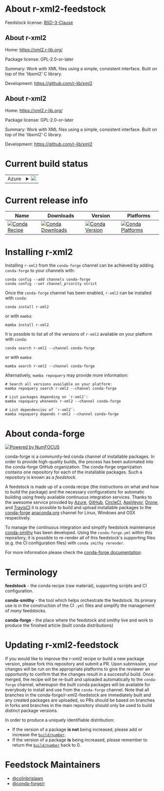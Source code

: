 About r-xml2-feedstock
======================

Feedstock license: [BSD-3-Clause](https://github.com/conda-forge/r-xml2-feedstock/blob/main/LICENSE.txt)


About r-xml2
------------

Home: https://xml2.r-lib.org/

Package license: GPL-2.0-or-later

Summary: Work with XML files using a simple, consistent interface. Built on top of the 'libxml2' C library.

Development: https://github.com/r-lib/xml2

About r-xml2
------------

Home: https://xml2.r-lib.org/

Package license: GPL-2.0-or-later

Summary: Work with XML files using a simple, consistent interface. Built on top of the 'libxml2' C library.

Development: https://github.com/r-lib/xml2

Current build status
====================


<table>
    
  <tr>
    <td>Azure</td>
    <td>
      <details>
        <summary>
          <a href="https://dev.azure.com/conda-forge/feedstock-builds/_build/latest?definitionId=1809&branchName=main">
            <img src="https://dev.azure.com/conda-forge/feedstock-builds/_apis/build/status/r-xml2-feedstock?branchName=main">
          </a>
        </summary>
        <table>
          <thead><tr><th>Variant</th><th>Status</th></tr></thead>
          <tbody><tr>
              <td>linux_64_r_base4.2</td>
              <td>
                <a href="https://dev.azure.com/conda-forge/feedstock-builds/_build/latest?definitionId=1809&branchName=main">
                  <img src="https://dev.azure.com/conda-forge/feedstock-builds/_apis/build/status/r-xml2-feedstock?branchName=main&jobName=linux&configuration=linux%20linux_64_r_base4.2" alt="variant">
                </a>
              </td>
            </tr><tr>
              <td>linux_64_r_base4.3</td>
              <td>
                <a href="https://dev.azure.com/conda-forge/feedstock-builds/_build/latest?definitionId=1809&branchName=main">
                  <img src="https://dev.azure.com/conda-forge/feedstock-builds/_apis/build/status/r-xml2-feedstock?branchName=main&jobName=linux&configuration=linux%20linux_64_r_base4.3" alt="variant">
                </a>
              </td>
            </tr><tr>
              <td>linux_aarch64_r_base4.2</td>
              <td>
                <a href="https://dev.azure.com/conda-forge/feedstock-builds/_build/latest?definitionId=1809&branchName=main">
                  <img src="https://dev.azure.com/conda-forge/feedstock-builds/_apis/build/status/r-xml2-feedstock?branchName=main&jobName=linux&configuration=linux%20linux_aarch64_r_base4.2" alt="variant">
                </a>
              </td>
            </tr><tr>
              <td>linux_aarch64_r_base4.3</td>
              <td>
                <a href="https://dev.azure.com/conda-forge/feedstock-builds/_build/latest?definitionId=1809&branchName=main">
                  <img src="https://dev.azure.com/conda-forge/feedstock-builds/_apis/build/status/r-xml2-feedstock?branchName=main&jobName=linux&configuration=linux%20linux_aarch64_r_base4.3" alt="variant">
                </a>
              </td>
            </tr><tr>
              <td>linux_ppc64le_r_base4.2</td>
              <td>
                <a href="https://dev.azure.com/conda-forge/feedstock-builds/_build/latest?definitionId=1809&branchName=main">
                  <img src="https://dev.azure.com/conda-forge/feedstock-builds/_apis/build/status/r-xml2-feedstock?branchName=main&jobName=linux&configuration=linux%20linux_ppc64le_r_base4.2" alt="variant">
                </a>
              </td>
            </tr><tr>
              <td>linux_ppc64le_r_base4.3</td>
              <td>
                <a href="https://dev.azure.com/conda-forge/feedstock-builds/_build/latest?definitionId=1809&branchName=main">
                  <img src="https://dev.azure.com/conda-forge/feedstock-builds/_apis/build/status/r-xml2-feedstock?branchName=main&jobName=linux&configuration=linux%20linux_ppc64le_r_base4.3" alt="variant">
                </a>
              </td>
            </tr><tr>
              <td>osx_64_r_base4.2</td>
              <td>
                <a href="https://dev.azure.com/conda-forge/feedstock-builds/_build/latest?definitionId=1809&branchName=main">
                  <img src="https://dev.azure.com/conda-forge/feedstock-builds/_apis/build/status/r-xml2-feedstock?branchName=main&jobName=osx&configuration=osx%20osx_64_r_base4.2" alt="variant">
                </a>
              </td>
            </tr><tr>
              <td>osx_64_r_base4.3</td>
              <td>
                <a href="https://dev.azure.com/conda-forge/feedstock-builds/_build/latest?definitionId=1809&branchName=main">
                  <img src="https://dev.azure.com/conda-forge/feedstock-builds/_apis/build/status/r-xml2-feedstock?branchName=main&jobName=osx&configuration=osx%20osx_64_r_base4.3" alt="variant">
                </a>
              </td>
            </tr><tr>
              <td>osx_arm64_r_base4.2</td>
              <td>
                <a href="https://dev.azure.com/conda-forge/feedstock-builds/_build/latest?definitionId=1809&branchName=main">
                  <img src="https://dev.azure.com/conda-forge/feedstock-builds/_apis/build/status/r-xml2-feedstock?branchName=main&jobName=osx&configuration=osx%20osx_arm64_r_base4.2" alt="variant">
                </a>
              </td>
            </tr><tr>
              <td>osx_arm64_r_base4.3</td>
              <td>
                <a href="https://dev.azure.com/conda-forge/feedstock-builds/_build/latest?definitionId=1809&branchName=main">
                  <img src="https://dev.azure.com/conda-forge/feedstock-builds/_apis/build/status/r-xml2-feedstock?branchName=main&jobName=osx&configuration=osx%20osx_arm64_r_base4.3" alt="variant">
                </a>
              </td>
            </tr>
          </tbody>
        </table>
      </details>
    </td>
  </tr>
</table>

Current release info
====================

| Name | Downloads | Version | Platforms |
| --- | --- | --- | --- |
| [![Conda Recipe](https://img.shields.io/badge/recipe-r--xml2-green.svg)](https://anaconda.org/conda-forge/r-xml2) | [![Conda Downloads](https://img.shields.io/conda/dn/conda-forge/r-xml2.svg)](https://anaconda.org/conda-forge/r-xml2) | [![Conda Version](https://img.shields.io/conda/vn/conda-forge/r-xml2.svg)](https://anaconda.org/conda-forge/r-xml2) | [![Conda Platforms](https://img.shields.io/conda/pn/conda-forge/r-xml2.svg)](https://anaconda.org/conda-forge/r-xml2) |

Installing r-xml2
=================

Installing `r-xml2` from the `conda-forge` channel can be achieved by adding `conda-forge` to your channels with:

```
conda config --add channels conda-forge
conda config --set channel_priority strict
```

Once the `conda-forge` channel has been enabled, `r-xml2` can be installed with `conda`:

```
conda install r-xml2
```

or with `mamba`:

```
mamba install r-xml2
```

It is possible to list all of the versions of `r-xml2` available on your platform with `conda`:

```
conda search r-xml2 --channel conda-forge
```

or with `mamba`:

```
mamba search r-xml2 --channel conda-forge
```

Alternatively, `mamba repoquery` may provide more information:

```
# Search all versions available on your platform:
mamba repoquery search r-xml2 --channel conda-forge

# List packages depending on `r-xml2`:
mamba repoquery whoneeds r-xml2 --channel conda-forge

# List dependencies of `r-xml2`:
mamba repoquery depends r-xml2 --channel conda-forge
```


About conda-forge
=================

[![Powered by
NumFOCUS](https://img.shields.io/badge/powered%20by-NumFOCUS-orange.svg?style=flat&colorA=E1523D&colorB=007D8A)](https://numfocus.org)

conda-forge is a community-led conda channel of installable packages.
In order to provide high-quality builds, the process has been automated into the
conda-forge GitHub organization. The conda-forge organization contains one repository
for each of the installable packages. Such a repository is known as a *feedstock*.

A feedstock is made up of a conda recipe (the instructions on what and how to build
the package) and the necessary configurations for automatic building using freely
available continuous integration services. Thanks to the awesome service provided by
[Azure](https://azure.microsoft.com/en-us/services/devops/), [GitHub](https://github.com/),
[CircleCI](https://circleci.com/), [AppVeyor](https://www.appveyor.com/),
[Drone](https://cloud.drone.io/welcome), and [TravisCI](https://travis-ci.com/)
it is possible to build and upload installable packages to the
[conda-forge](https://anaconda.org/conda-forge) [anaconda.org](https://anaconda.org/)
channel for Linux, Windows and OSX respectively.

To manage the continuous integration and simplify feedstock maintenance
[conda-smithy](https://github.com/conda-forge/conda-smithy) has been developed.
Using the ``conda-forge.yml`` within this repository, it is possible to re-render all of
this feedstock's supporting files (e.g. the CI configuration files) with ``conda smithy rerender``.

For more information please check the [conda-forge documentation](https://conda-forge.org/docs/).

Terminology
===========

**feedstock** - the conda recipe (raw material), supporting scripts and CI configuration.

**conda-smithy** - the tool which helps orchestrate the feedstock.
                   Its primary use is in the construction of the CI ``.yml`` files
                   and simplify the management of *many* feedstocks.

**conda-forge** - the place where the feedstock and smithy live and work to
                  produce the finished article (built conda distributions)


Updating r-xml2-feedstock
=========================

If you would like to improve the r-xml2 recipe or build a new
package version, please fork this repository and submit a PR. Upon submission,
your changes will be run on the appropriate platforms to give the reviewer an
opportunity to confirm that the changes result in a successful build. Once
merged, the recipe will be re-built and uploaded automatically to the
`conda-forge` channel, whereupon the built conda packages will be available for
everybody to install and use from the `conda-forge` channel.
Note that all branches in the conda-forge/r-xml2-feedstock are
immediately built and any created packages are uploaded, so PRs should be based
on branches in forks and branches in the main repository should only be used to
build distinct package versions.

In order to produce a uniquely identifiable distribution:
 * If the version of a package **is not** being increased, please add or increase
   the [``build/number``](https://docs.conda.io/projects/conda-build/en/latest/resources/define-metadata.html#build-number-and-string).
 * If the version of a package **is** being increased, please remember to return
   the [``build/number``](https://docs.conda.io/projects/conda-build/en/latest/resources/define-metadata.html#build-number-and-string)
   back to 0.

Feedstock Maintainers
=====================

* [@colinbrislawn](https://github.com/colinbrislawn/)
* [@conda-forge/r](https://github.com/conda-forge/r/)

